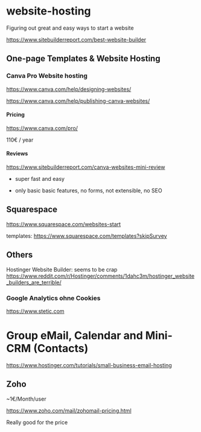 # website-hosting
Figuring out great and easy ways to start a website


https://www.sitebuilderreport.com/best-website-builder



## One-page Templates & Website Hosting 

### Canva Pro Website hosting

https://www.canva.com/help/designing-websites/

https://www.canva.com/help/publishing-canva-websites/

#### Pricing

https://www.canva.com/pro/

110€ / year

#### Reviews

https://www.sitebuilderreport.com/canva-websites-mini-review

+ super fast and easy
- only basic basic features, no forms, not extensible, no SEO




## Squarespace

https://www.squarespace.com/websites-start

templates: https://www.squarespace.com/templates?skipSurvey


## Others

Hostinger Website Builder: seems to be crap https://www.reddit.com/r/Hostinger/comments/1dahc3m/hostinger_website_builders_are_terrible/

### Google Analytics ohne Cookies

https://www.stetic.com



# Group eMail, Calendar and Mini-CRM (Contacts)

https://www.hostinger.com/tutorials/small-business-email-hosting

## Zoho

~1€/Month/user

https://www.zoho.com/mail/zohomail-pricing.html

Really good for the price


